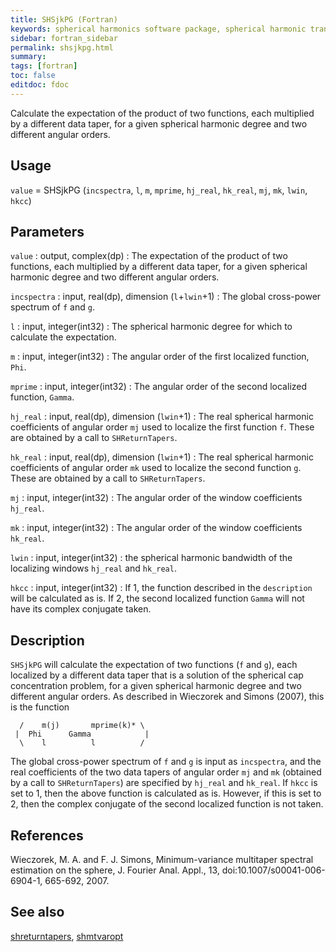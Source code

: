 ```yaml
---
title: SHSjkPG (Fortran)
keywords: spherical harmonics software package, spherical harmonic transform, legendre functions, multitaper spectral analysis, fortran, Python, gravity, magnetic field
sidebar: fortran_sidebar
permalink: shsjkpg.html
summary:
tags: [fortran]
toc: false
editdoc: fdoc
---
```


Calculate the expectation of the product of two functions, each multiplied by a different data taper, for a given spherical harmonic degree and two different angular orders.

## Usage

`value` = SHSjkPG (`incspectra`, `l`, `m`, `mprime`, `hj_real`, `hk_real`, `mj`, `mk`, `lwin`, `hkcc`)

## Parameters

`value` : output, complex(dp)
:   The expectation of the product of two functions, each multiplied by a different data taper, for a given spherical harmonic degree and two different angular orders.

`incspectra` : input, real(dp), dimension (`l`+`lwin`+1)
:   The global cross-power spectrum of `f` and `g`.

`l` : input, integer(int32)
:   The spherical harmonic degree for which to calculate the expectation.

`m` : input, integer(int32)
:   The angular order of the first localized function, `Phi`.

`mprime` : input, integer(int32)
:   The angular order of the second localized function, `Gamma`.

`hj_real` : input, real(dp), dimension (`lwin`+1)
:   The real spherical harmonic coefficients of angular order `mj` used to localize the first function `f`. These are obtained by a call to `SHReturnTapers`.

`hk_real` : input, real(dp), dimension (`lwin`+1)
:   The real spherical harmonic coefficients of angular order `mk` used to localize the second function `g`. These are obtained by a call to `SHReturnTapers`.

`mj` : input, integer(int32)
:   The angular order of the window coefficients `hj_real`.

`mk` : input, integer(int32)
:   The angular order of the window coefficients `hk_real`.

`lwin` : input, integer(int32)
:   the spherical harmonic bandwidth of the localizing windows `hj_real` and `hk_real`.

`hkcc` : input, integer(int32)
:   If 1, the function described in the `description` will be calculated as is. If 2, the second localized function `Gamma` will not have its complex conjugate taken.

## Description

`SHSjkPG` will calculate the expectation of two functions (`f` and `g`), each localized by a different data taper that is a solution of the spherical cap concentration problem, for a given spherical harmonic degree and two different angular orders. As described in Wieczorek and Simons (2007), this is the function

      /    m(j)       mprime(k)* \
     |  Phi      Gamma            |
      \    l          l          /

The global cross-power spectrum of `f` and `g` is input as `incspectra`, and the real coefficients of the two data tapers of angular order `mj` and `mk` (obtained by a call to `SHReturnTapers`) are specified by `hj_real` and `hk_real`. If `hkcc` is set to 1, then the above function is calculated as is. However, if this is set to 2, then the complex conjugate of the second localized function is not taken.

## References

Wieczorek, M. A. and F. J. Simons, Minimum-variance multitaper spectral estimation on the sphere, J. Fourier Anal. Appl., 13, doi:10.1007/s00041-006-6904-1, 665-692, 2007.

## See also

[shreturntapers](shreturntapers.html), [shmtvaropt](shmtvaropt.html)
